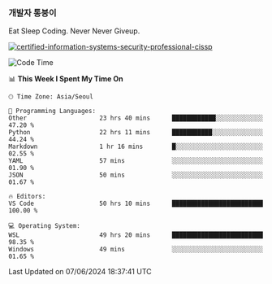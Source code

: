 ### 개발자 통붕이
Eat Sleep Coding.
Never Never Giveup.

[![certified-information-systems-security-professional-cissp](https://user-images.githubusercontent.com/44606727/157613689-acd84ec6-5f8f-4e79-89d9-a8d51f033634.png)](https://www.credly.com/badges/f394a010-85a0-450b-9136-8043af01d71c/public_url)

<!--START_SECTION:waka-->
![Code Time](http://img.shields.io/badge/Code%20Time-3%2C052%20hrs%2019%20mins-blue)

📊 **This Week I Spent My Time On** 

```text
🕑︎ Time Zone: Asia/Seoul

💬 Programming Languages: 
Other                    23 hrs 40 mins      ████████████░░░░░░░░░░░░░   47.20 % 
Python                   22 hrs 11 mins      ███████████░░░░░░░░░░░░░░   44.24 % 
Markdown                 1 hr 16 mins        █░░░░░░░░░░░░░░░░░░░░░░░░   02.55 % 
YAML                     57 mins             ░░░░░░░░░░░░░░░░░░░░░░░░░   01.90 % 
JSON                     50 mins             ░░░░░░░░░░░░░░░░░░░░░░░░░   01.67 % 

🔥 Editors: 
VS Code                  50 hrs 10 mins      █████████████████████████   100.00 % 

💻 Operating System: 
WSL                      49 hrs 20 mins      █████████████████████████   98.35 % 
Windows                  49 mins             ░░░░░░░░░░░░░░░░░░░░░░░░░   01.65 % 
```


 Last Updated on 07/06/2024 18:37:41 UTC
<!--END_SECTION:waka-->
